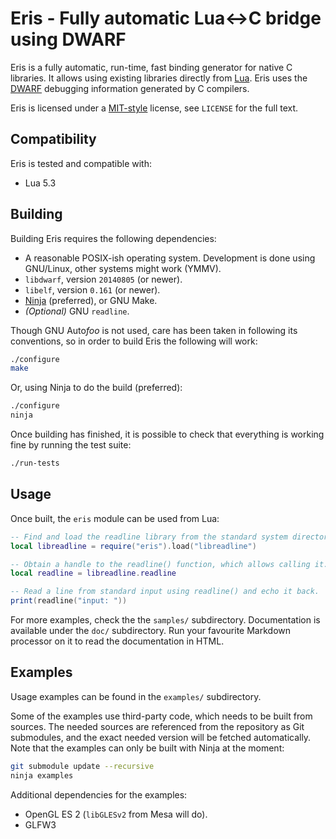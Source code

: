 Eris - Fully automatic Lua↔C bridge using DWARF
===============================================

Eris is a fully automatic, run-time, fast binding generator for native
C libraries. It allows using existing libraries directly from
[Lua](http://www.lua.org). Eris uses the [DWARF](http://dwarfstd.org/)
debugging information generated by C compilers.

Eris is licensed under a [MIT-style](http://www.opensource.org/licenses/mit-license.php)
license, see `LICENSE` for the full text.

Compatibility
-------------

Eris is tested and compatible with:

* Lua 5.3


Building
--------

Building Eris requires the following dependencies:

* A reasonable POSIX-ish operating system. Development is done using
  GNU/Linux, other systems might work (YMMV).
* `libdwarf`, version `20140805` (or newer).
* `libelf`, version `0.161` (or newer).
* [Ninja](http://martine.github.com/ninja/) (preferred), or GNU Make.
* *(Optional)* GNU `readline`.

Though GNU Auto*foo* is not used, care has been taken in following its
conventions, so in order to build Eris the following will work:

```sh
./configure
make
```

Or, using Ninja to do the build (preferred):

```sh
./configure
ninja
```

Once building has finished, it is possible to check that everything
is working fine by running the test suite:

```sh
./run-tests
```


Usage
-----

Once built, the `eris` module can be used from Lua:

```lua
-- Find and load the readline library from the standard system directories.
local libreadline = require("eris").load("libreadline")

-- Obtain a handle to the readline() function, which allows calling it.
local readline = libreadline.readline

-- Read a line from standard input using readline() and echo it back.
print(readline("input: "))
```

For more examples, check the the `samples/` subdirectory. Documentation
is available under the `doc/` subdirectory. Run your favourite Markdown
processor on it to read the documentation in HTML.


Examples
--------

Usage examples can be found in the `examples/` subdirectory.

Some of the examples use third-party code, which needs to be built
from sources. The needed sources are referenced from the repository as Git
submodules, and the exact needed version will be fetched automatically.
Note that the examples can only be built with Ninja at the moment:

```sh
git submodule update --recursive
ninja examples
```

Additional dependencies for the examples:

* OpenGL ES 2 (`libGLESv2` from Mesa will do).
* GLFW3
